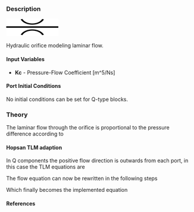 ### Description
![Laminar orifice picture](orifice_user.svg)

Hydraulic orifice modeling laminar flow.

#### Input Variables
* **Kc** - Pressure-Flow Coefficient [m^5/Ns]

#### Port Initial Conditions
No initial conditions can be set for Q-type blocks.

<!--- ### Tips--->

### Theory
The laminar flow through the orifice is proportional to the pressure difference according to
<!---EQUATION q_{2} = K_{c} \left(p_{1}-p_{2}\right) --->

#### Hopsan TLM adaption
In Q components the positive flow direction is outwards from each port, in this case the TLM equations are
<!---EQUATION p_{1} = c_{1} + q_{1} Z_{c1} --->
<!---EQUATION p_{2} = c_{2} + q_{2} Z_{c2} --->
<!---EQUATION q_{1} = -q_{2} --->
The flow equation can now be rewritten in the following steps
<!---EQUATION q_{2} = K_{c} \left( c_{1} - q_{2} Z_{c1} - c_{2} + q_{2} Z_{c2} \right) --->
<!---EQUATION q_{2} = K_{c} \left( c_{1} - c_{2} \right) - K_{c} q_{2} \left( Z_{c1} + Z_{c2} \right) --->
<!---EQUATION q_{2} \left( 1 + K_{c} q_{2} \left( Z_{c1} + Z_{c2} \right)  \right) = K_{c} \left(  c_{1} - c_{2} \right) --->

Which finally becomes the implemented equation

<!---EQUATION q2 = \frac{K_{c}\left(c_{1}-c_{2}\right)}{1.0+K_{c}\left(Zc_{1}+Zc_{2}\right)} --->

#### References

